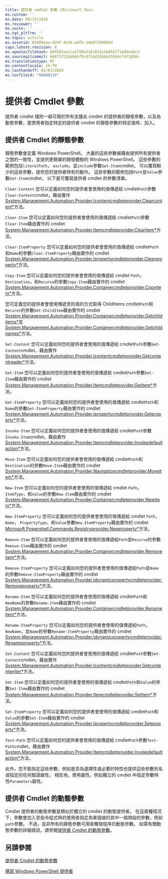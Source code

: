 ```yaml
---
title: 提供者 cmdlet 參數 |Microsoft Docs
ms.custom: ''
ms.date: 09/13/2016
ms.reviewer: ''
ms.suite: ''
ms.tgt_pltfrm: ''
ms.topic: article
ms.assetid: b3d09eaa-924f-4e2b-adfb-14bb729090dd
caps.latest.revision: 8
ms.openlocfilehash: d0fb81ee1ca1f80e216c021e1bd64771b8de4dc3
ms.sourcegitcommit: b6871f21bd666f9cd71dd336bb3f844cf472b56c
ms.translationtype: MT
ms.contentlocale: zh-TW
ms.lasthandoff: 02/03/2019
ms.locfileid: "56860114"
---
```

# <a name="provider-cmdlet-parameters"></a>提供者 Cmdlet 參數

提供者 cmdlet 隨附一組可用於所有支援此 cmdlet 的提供者的靜態參數，以及為動態參數，當使用者指定特定的提供者 cmdlet 的靜態參數的特定值時，加入。

## <a name="provider-cmdlet-static-parameters"></a>提供者 Cmdlet 的靜態參數

靜態參數會定義 Windows PowerShell。 大量的這些參數被藉由提供所有提供者之間的一致性，並提供更簡單的開發體驗的 Windows PowerShell。 這些參數的範例包括`literalPath`， `exclude`，並`include`參數`Get-Item`cmdlet。 可以覆寫較少的這些參數，提供您的提供者特有的動作。 這些參數的範例包括`Path`並`Value`參數`Set-Item`cmdlet。 以下是可覆寫提供者 cmdlet 的參數清單。

`Clear-Content` 您可以定義如何您的提供者會使用的值傳遞給 cmdlet`Path`參數`Clear-Content`cmdlet，藉由實作[System.Management.Automation.Provider.Icontentcmdletprovider.Clearcontent*](/dotnet/api/System.Management.Automation.Provider.IContentCmdletProvider.ClearContent)方法。

`Clear-Item` 您可以定義如何您的提供者會使用的值傳遞給 cmdlet`Path`參數`Clear-Item`藉由實作的 cmdlet [System.Management.Automation.Provider.Itemcmdletprovider.Clearitem*](/dotnet/api/System.Management.Automation.Provider.ItemCmdletProvider.ClearItem)方法。

`Clear-ItemProperty` 您可以定義如何您的提供者會使用的值傳遞給 cmdlet`Path`和`Name`的參數`Clear-ItemProperty`藉由實作的 cmdlet [System.Management.Automation.Provider.Ipropertycmdletprovider.Clearproperty*](/dotnet/api/System.Management.Automation.Provider.IPropertyCmdletProvider.ClearProperty)方法。

`Copy-Item` 您可以定義如何您的提供者會使用的值傳遞給 cmdlet `Path`， `Destination`，和`Recurse`的參數`Copy-Item`藉由實作的 cmdlet [System.Management.Automation.Provider.Containercmdletprovider.Copyitem*](/dotnet/api/System.Management.Automation.Provider.ContainerCmdletProvider.CopyItem)方法。

您可定義您的提供者會使用傳遞至的值的方式取得 ChildItems cmdlet`Path`和`Recures`的參數`Get-ChildItem`藉由實作的 cmdlet [System.Management.Automation.Provider.Containercmdletprovider.Getchilditems*](/dotnet/api/System.Management.Automation.Provider.ContainerCmdletProvider.GetChildItems)並[System.Management.Automation.Provider.Containercmdletprovider.Getchildnames*](/dotnet/api/System.Management.Automation.Provider.ContainerCmdletProvider.GetChildNames)方法。

`Get-Content` 您可以定義如何您的提供者會使用的值傳遞給 cmdlet`Path`參數`Get-Content`cmdlet，藉由實作[System.Management.Automation.Provider.Icontentcmdletprovider.Getcontentreader*](/dotnet/api/System.Management.Automation.Provider.IContentCmdletProvider.GetContentReader)方法。

`Get-Item` 您可以定義如何您的提供者會使用的值傳遞給 cmdlet`Path`參數`Get-Item`藉由實作的 cmdlet [System.Management.Automation.Provider.Itemcmdletprovider.Getitem*](/dotnet/api/System.Management.Automation.Provider.ItemCmdletProvider.GetItem)方法。

`Get-ItemProperty` 您可以定義如何您的提供者會使用的值傳遞給 cmdlet`Path`和`Name`的參數`Get-ItemProperty`藉由實作的 cmdlet [System.Management.Automation.Provider.Ipropertycmdletprovider.Getproperty*](/dotnet/api/System.Management.Automation.Provider.IPropertyCmdletProvider.GetProperty)方法。

`Invoke-Item` 您可以定義如何您的提供者會使用的值傳遞給 cmdlet`Path`參數`Invoke-Item`cmdlet，藉由實作[System.Management.Automation.Provider.Itemcmdletprovider.Invokedefaultaction*](/dotnet/api/System.Management.Automation.Provider.ItemCmdletProvider.InvokeDefaultAction)方法。

`Move-Item` 您可以定義如何您的提供者會使用的值傳遞給 cmdlet`Path`和`Destination`的參數`Move-Item`藉由實作的 cmdlet [System.Management.Automation.Provider.Navigationcmdletprovider.Moveitem*](/dotnet/api/System.Management.Automation.Provider.NavigationCmdletProvider.MoveItem)方法。

`New-Item` 您可以定義如何您的提供者會使用的值傳遞給 cmdlet `Path`， `ItemType`，和`Value`的參數`New-Item`藉由實作的 cmdlet [System.Management.Automation.Provider.Containercmdletprovider.Newitem*](/dotnet/api/System.Management.Automation.Provider.ContainerCmdletProvider.NewItem)方法。

`New-ItemProperty` 您可以定義如何您的提供者會使用的值傳遞給 cmdlet `Path`， `Name`， `PropertyType`，和`Value`參數`New-ItemProperty`藉由實作的 cmdlet [Microsoft.Powershell.Commands.Registryprovider.Newproperty*](/dotnet/api/Microsoft.PowerShell.Commands.RegistryProvider.NewProperty)方法。

`Remove-Item` 您可以定義如何您的提供者會使用的值傳遞給`Path`並`Recurse`的參數`Remove-Item`藉由實作的 cmdlet [System.Management.Automation.Provider.Containercmdletprovider.Removeitem*](/dotnet/api/System.Management.Automation.Provider.ContainerCmdletProvider.RemoveItem)方法。

`Remove-ItemProperty` 您可以定義如何您的提供者會使用的值傳遞給`Path`並`Name`的參數`Remove-ItemProperty`藉由實作的 cmdlet [System.Management.Automation.Provider.Idynamicpropertycmdletprovider.Removeproperty*](/dotnet/api/System.Management.Automation.Provider.IDynamicPropertyCmdletProvider.RemoveProperty)方法。

`Rename-Item` 您可以定義如何您的提供者會使用的值傳遞給 cmdlet`Path`和`NewName`的參數`Rename-Item`藉由實作的 cmdlet [System.Management.Automation.Provider.Containercmdletprovider.Renameitem*](/dotnet/api/System.Management.Automation.Provider.ContainerCmdletProvider.RenameItem)方法。

`Rename-ItemProperty` 您可以定義如何您的提供者會使用的值傳遞給`Path`， `NewName`，並`Name`的參數`Rename-ItemProperty`藉由實作的 cmdlet [System.Management.Automation.Provider.Idynamicpropertycmdletprovider.Renameproperty*](/dotnet/api/System.Management.Automation.Provider.IDynamicPropertyCmdletProvider.RenameProperty)方法。

`Set-Content` 您可以定義如何您的提供者會使用的值傳遞給 cmdlet`Path`參數`Set-Content`cmdlet，藉由實作[System.Management.Automation.Provider.Icontentcmdletprovider.Getcontentwriter*](/dotnet/api/System.Management.Automation.Provider.IContentCmdletProvider.GetContentWriter)方法。

`Set-Item` 您可以定義如何您的提供者會使用的值傳遞給 cmdlet`Path`和`Value`的參數`Set-Item`藉由實作的 cmdlet [System.Management.Automation.Provider.Itemcmdletprovider.Setitem*](/dotnet/api/System.Management.Automation.Provider.ItemCmdletProvider.SetItem)方法。

`Set-ItemProperty` 您可以定義如何您的提供者會使用的值傳遞給 cmdlet`Path`和`Value`的參數`Set-Item`藉由實作的 cmdlet [System.Management.Automation.Provider.Ipropertycmdletprovider.Setproperty*](/dotnet/api/System.Management.Automation.Provider.IPropertyCmdletProvider.SetProperty)方法。

`Test-Path` 您可以定義如何您的提供者會使用的值傳遞給 cmdlet`Path`參數`Test-Path`cmdlet，藉由實作[System.Management.Automation.Provider.Itemcmdletprovider.Invokedefaultaction*](/dotnet/api/System.Management.Automation.Provider.ItemCmdletProvider.InvokeDefaultAction)方法。

此外，您不能指定這些參數，例如是否為選擇性或必要的特性也提供這些參數別名或指定的任何驗證屬性。 相反地，使用屬性，例如獨立的 cmdlet 中指定參數特性`Parameters`屬性。

## <a name="provider-cmdlet-dynamic-parameters"></a>提供者 Cmdlet 的動態參數

Cmdlet 提供者的動態參數是類似於獨立的 cmdlet 的動態提供者。 在這兩種情況下，參數會加入至指令程式時的使用者指定為某個值的其中一個預設的參數，例如`path`參數。 不過，並非所有的靜態參數可用來觸發程序的動態參數。 如需有關動態參數的詳細資訊，請參閱[提供者 Cmdlet 的動態參數](./provider-cmdlet-dynamic-parameters.md)。

## <a name="see-also"></a>另請參閱

[提供者 Cmdlet 的動態參數](./provider-cmdlet-dynamic-parameters.md)

[撰寫 Windows PowerShell 提供者](./writing-a-windows-powershell-provider.md)